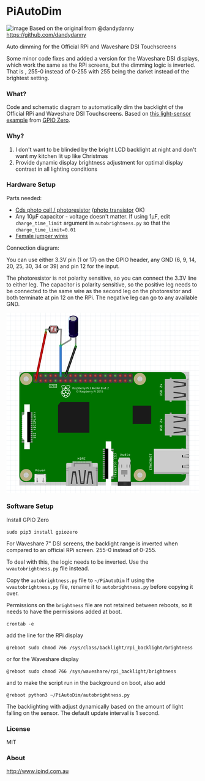 # PiAutoDim
![image](https://github.com/dandydanny/PiAutoDim/blob/master/screenshot.gif)
Based on the original from @dandydanny  https://github.com/dandydanny

Auto dimming for the Official RPi and Waveshare DSI Touchscreens

Some minor code fixes and added a version for the Waveshare DSI displays, which work the same as the RPi screens, but the dimming logic is inverted. That is , 255-0 instead of 0-255 with 255 being the darket instead of the brightest setting.


### What?
Code and schematic diagram to automatically dim the backlight of the Official RPi and Waveshare DSI Touchscreens. Based on [this light-sensor example](https://gpiozero.readthedocs.io/en/stable/recipes.html#light-sensor) from [GPIO Zero](https://www.raspberrypi.org/blog/gpio-zero-a-friendly-python-api-for-physical-computing/).

### Why?
1. I don't want to be blinded by the bright LCD backlight at night and don't want my kitchen lit up like Christmas
1. Provide dynamic display brightness adjustment for optimal display contrast in all lighting conditions

### Hardware Setup
Parts needed:
* [Cds photo cell / photoresistor](https://www.adafruit.com/product/161) ([photo transistor](https://www.adafruit.com/product/2831) OK)
* Any 10µF capacitor - voltage doesn't matter. If using 1µF, edit `charge_time_limit` argument in `autobrightness.py` so that the `charge_time_limit=0.01`
* [Female jumper wires](https://www.adafruit.com/product/1951)

Connection diagram:

You can use either 3.3V pin (1 or 17) on the GPIO header, any GND (6, 9, 14, 20, 25, 30, 34 or 39) and pin 12 for the input.

The photoresistor is not polarity sensitive, so you can connect the 3.3V line to either leg. The capacitor is polarity sensitive, so the positive leg needs to be connected to the same wire as the second leg on the photoresitor and both terminate at pin 12 on the RPi. The negative leg can go to any available GND.

![image](https://github.com/morphias2004/PiAutoDim/blob/master/Wiring%20Diagram.PNG)

### Software Setup

Install GPIO Zero

`sudo pip3 install gpiozero`

For Waveshare 7" DSI screens, the backlight range is inverted when compared to an official RPi screen. 255-0 instead of 0-255.

To deal with this, the logic needs to be inverted. Use the `wvautobrightness.py` file instead. 

Copy the `autobrightness.py` file to `~/PiAutoDim` If using the `wvautobrightness.py` file, rename it to `autobrightness.py` before copying it over.

Permissions on the `brightness` file are not retained between reboots, so it needs to have the permissions added
at boot.

`crontab -e`

add the line for the RPi display

`@reboot sudo chmod 766 /sys/class/backlight/rpi_backlight/brightness`

or for the Waveshare display

`@reboot sudo chmod 766 /sys/waveshare/rpi_backlight/brightness`

and to make the script run in the background on boot, also add

`@reboot python3 ~/PiAutoDim/autobrightness.py`

The backlighting with adjust dynamically based on the amount of light falling on the sensor. The default update interval is 1 second.

### License

MIT

### About
http://www.ipind.com.au
